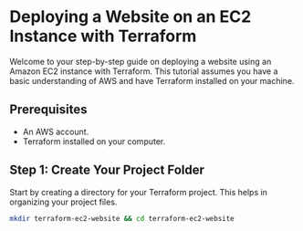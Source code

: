 # Deploying a Website on an EC2 Instance with Terraform

Welcome to your step-by-step guide on deploying a website using an Amazon EC2 instance with Terraform. This tutorial assumes you have a basic understanding of AWS and have Terraform installed on your machine.

## Prerequisites

- An AWS account.
- Terraform installed on your computer.

## Step 1: Create Your Project Folder

Start by creating a directory for your Terraform project. This helps in organizing your project files.

```bash
mkdir terraform-ec2-website && cd terraform-ec2-website
